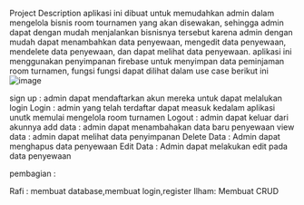 Project Description 
aplikasi ini dibuat untuk memudahkan admin dalam mengelola bisnis room tournamen yang akan disewakan,
sehingga admin dapat dengan mudah menjalankan bisnisnya tersebut karena admin dengan mudah dapat menambahkan data penyewaan, 
mengedit data penyewaan, mendelete data penyewaan, dan dapat melihat data penyewaan. aplikasi ini menggunakan penyimpanan firebase 
untuk menyimpan data peminjaman room turnamen, fungsi fungsi dapat dilihat dalam use case berikut ini
![image](https://github.com/rafifilzahaliansyah/Ujian_Akhir_PAM/assets/114916906/90eebf20-cb65-4024-82ea-2807607ac62e)



sign up : admin dapat mendaftarkan akun mereka untuk dapat melalukan login
Login : admin yang telah terdaftar dapat measuk kedalam aplikasi unutk memulai mengelola room turnamen
Logout : admin dapat keluar dari akunnya
add data : admin dapat menambahakan data baru penyewaan
view data : admin dapat melihat data penyimpanan
Delete Data : Admin dapat menghapus data penyewaan
Edit Data : Admin dapat melakukan edit pada data penyewaan 

pembagian : 

Rafi : membuat database,membuat login,register
Ilham: Membuat CRUD
